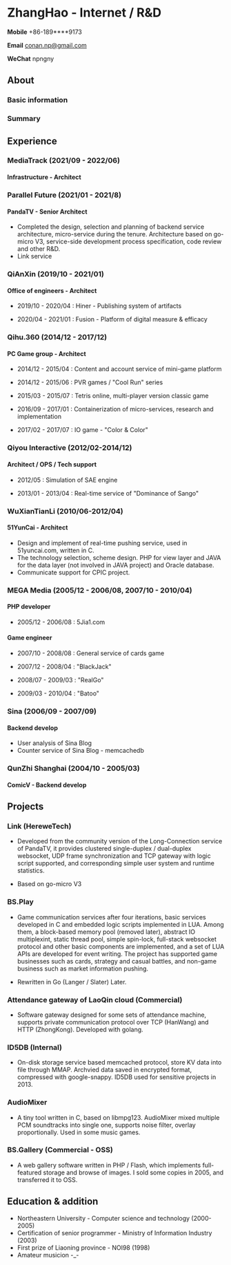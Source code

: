 # ZhangHao - Internet / R&D

**Mobile** +86-189****9173

**Email** [conan.np@gmail.com](mailto:conan.np@gmail.com)

**WeChat** npngny

## About

### Basic information

### Summary

## Experience

### MediaTrack (2021/09 - 2022/06)

#### Infrastructure - Architect

### Parallel Future (2021/01 - 2021/8)

#### PandaTV - Senior Architect

- Completed the design, selection and planning of backend service architecture, micro-service during the tenure. Architecture based on go-micro V3, service-side development process specification, code review and other R&D.
- Link service

### QiAnXin (2019/10 - 2021/01)

#### Office of engineers - Architect

- 2019/10 - 2020/04 : Hiner - Publishing system of artifacts

- 2020/04 - 2021/01 : Fusion - Platform of digital measure & efficacy

### Qihu.360 (2014/12 - 2017/12)

#### PC Game group - Architect

- 2014/12 - 2015/04 : Content and account service of mini-game platform

- 2014/12 - 2015/06 : PVR games / "Cool Run" series

- 2015/03 - 2015/07 : Tetris online, multi-player version classic game

- 2016/09 - 2017/01 : Containerization of micro-services, research and implementation

- 2017/02 - 2017/07 : IO game - "Color & Color"

### Qiyou Interactive (2012/02-2014/12)

#### Architect / OPS / Tech support

- 2012/05 : Simulation of SAE engine

- 2013/01 - 2013/04 : Real-time service of "Dominance of Sango"

### WuXianTianLi (2010/06-2012/04)

#### 51YunCai - Architect

- Design and implement of real-time pushing service, used in 51yuncai.com, written in C.
- The technology selection, scheme design. PHP for view layer and JAVA for the data layer (not involved in JAVA project) and Oracle database.
- Communicate support for CPIC project.

### MEGA Media (2005/12 - 2006/08, 2007/10 - 2010/04)

#### PHP developer

- 2005/12 - 2006/08 : 5Jia1.com

#### Game engineer

- 2007/10 - 2008/08 : General service of cards game

- 2007/12 - 2008/04 : "BlackJack"

- 2008/07 - 2009/03 : "RealGo"

- 2009/03 - 2010/04 : "Batoo"

### Sina (2006/09 - 2007/09)

#### Backend develop

- User analysis of Sina Blog
- Counter service of Sina Blog - memcachedb

### QunZhi Shanghai (2004/10 - 2005/03)

#### ComicV - Backend develop

## Projects

### Link (HereweTech)

- Developed from the community version of the Long-Connection service of PandaTV, it provides clustered single-duplex / dual-duplex websocket, UDP frame synchronization and TCP gateway with logic script supported, and corresponding simple user system and runtime statistics.

- Based on go-micro V3

### BS.Play

- Game communication services after four iterations, basic services developed in C and embedded logic scripts implemented in LUA. Among them, a block-based memory pool (removed later), abstract IO multiplexint, static thread pool, simple spin-lock, full-stack websocket protocol and other basic components are implemented, and a set of LUA APIs are developed for event writing. The project has supported game businesses such as cards, strategy and casual battles, and non-game business such as market information pushing.

- Rewritten in Go (Langer / Slater) Later.

### Attendance gateway of LaoQin cloud (Commercial)

- Software gateway designed for some sets of attendance machine, supports private communication protocol over TCP (HanWang) and HTTP (ZhongKong). Developed with golang.

### ID5DB (Internal)

- On-disk storage service based memcached protocol, store KV data into file through MMAP. Archvied data saved in encrypted format, compressed with google-snappy. ID5DB used for sensitive projects in 2013.

### AudioMixer

- A tiny tool written in C, based on libmpg123. AudioMixer mixed multiple PCM soundtracks into single one, supports noise filter, overlay proportionally. Used in some music games.

### BS.Gallery (Commercial - OSS)

- A web gallery software written in PHP / Flash, which implements full-featured storage and browse of images. I sold some copies in 2005, and transferred it to OSS.

## Education & addition

- Northeastern University - Computer science and technology (2000-2005)
- Certification of senior programmer - Ministry of Information Industry (2003)
- First prize of Liaoning province - NOI98 (1998)
- Amateur musicion -_-
